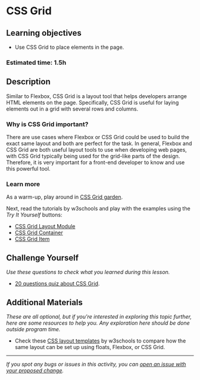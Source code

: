 # CSS Grid

## Learning objectives

- Use CSS Grid to place elements in the page.

### Estimated time: 1.5h

## Description

Similar to Flexbox, CSS Grid is a layout tool that helps developers arrange HTML elements on the page. Specifically, CSS Grid is useful for laying elements out in a grid with several rows and columns.

### Why is CSS Grid important?

There are use cases where Flexbox or CSS Grid could be used to build the exact same layout and both are perfect for the task. In general, Flexbox and CSS Grid are both useful layout tools to use when developing web pages, with CSS Grid typically being used for the grid-like parts of the design. Therefore, it is very important for a front-end developer to know and use this powerful tool.

### Learn more

As a warm-up, play around in [CSS Grid garden](http://cssgridgarden.com/).

Next, read the tutorials by w3schools and play with the examples using the *Try It Yourself* buttons:
- [CSS Grid Layout Module](https://www.w3schools.com/css/css_grid.asp)
- [CSS Grid Container](https://www.w3schools.com/css/css_grid_container.asp)
- [CSS Grid Item](https://www.w3schools.com/css/css_grid_item.asp)

## Challenge Yourself
*Use these questions to check what you learned during this lesson.*
- [20 questions quiz about CSS Grid](https://forms.gle/7W1QYnUz8cNczFSbA).

## Additional Materials
*These are all optional, but if you're interested in exploring this topic further, here are some resources to help you. Any exploration here should be done outside program time.*
- Check these [CSS layout templates](https://www.w3schools.com/css/css_templates.asp) by w3schools to compare how the same layout can be set up using floats, Flexbox, or CSS Grid.

------

_If you spot any bugs or issues in this activity, you can [open an issue with your proposed change](https://github.com/microverseinc/curriculum-transversal-skills/blob/main/git-github/articles/open_issue.md)._
